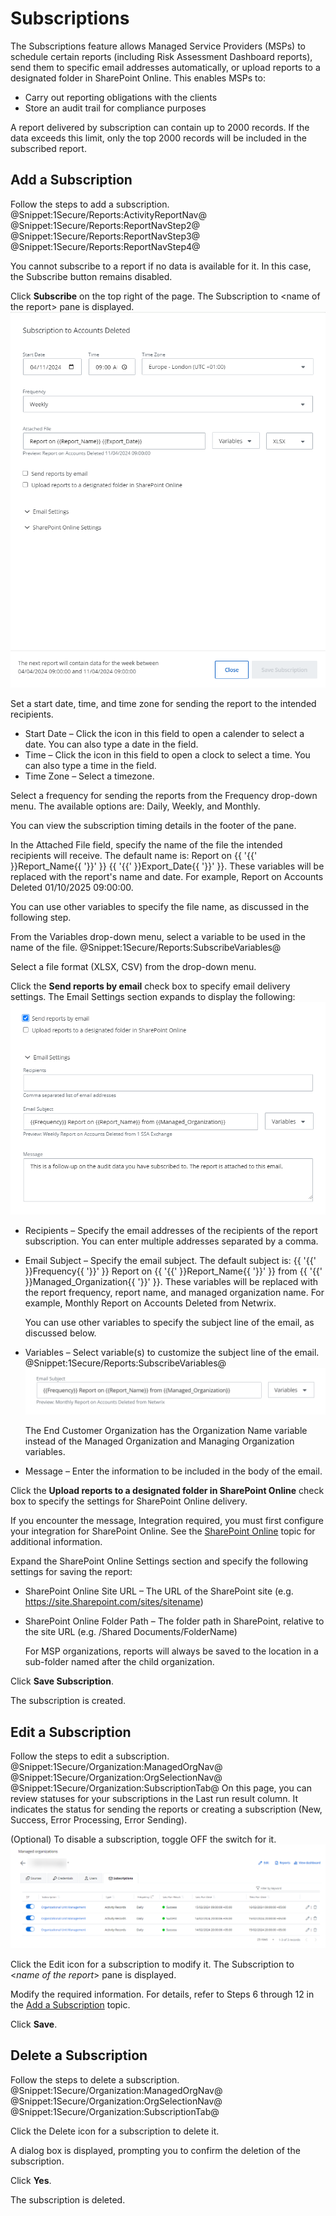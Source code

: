 # Subscriptions

The Subscriptions feature allows Managed Service Providers (MSPs) to schedule certain reports (including Risk Assessment Dashboard reports), send them to specific email addresses automatically, or upload reports to a designated folder in SharePoint Online. This enables MSPs to:

- Carry out reporting obligations with the clients
- Store an audit trail for compliance purposes

A report delivered by subscription can contain up to 2000 records. If the data exceeds this limit, only the top 2000 records will be included in the subscribed report.

## Add a Subscription

Follow the steps to add a subscription. @Snippet:1Secure/Reports:ActivityReportNav@ @Snippet:1Secure/Reports:ReportNavStep2@ @Snippet:1Secure/Reports:ReportNavStep3@ @Snippet:1Secure/Reports:ReportNavStep4@

You cannot subscribe to a report if no data is available for it. In this case, the Subscribe button remains disabled.

Click **Subscribe** on the top right of the page. The Subscription to &lt;name of the report&gt; pane is displayed.![](../../../Resources/Images/1Secure/Subscriptions.png "Subscription to Report pane")

Set a start date, time, and time zone for sending the report to the intended recipients.

- Start Date    – Click the icon in this field to open a calender to select a date. You can also type a date in the field.
- Time    – Click the icon in this field to open a clock to select a time. You can also type a time in the field.
- Time Zone    – Select a timezone.

Select a  frequency for sending the reports from the Frequency drop-down menu. The available options are: Daily, Weekly, and Monthly. 

 You can view the subscription timing details in the footer of the pane.

In the Attached File field, specify the name of the file the intended recipients will receive. The default name is: Report on {{ '{{' }}Report\_Name{{ '}}' }} {{ '{{' }}Export\_Date{{ '}}' }}. These variables will be replaced with the report's name and date. For example, Report on Accounts Deleted 01/10/2025 09:00:00.

You can use other variables to specify the file name, as discussed in the following step.

From the Variables drop-down menu, select a variable to be used in the name of the file. @Snippet:1Secure/Reports:SubscribeVariables@

 Select a file format (XLSX, CSV) from the drop-down menu.

Click the **Send reports by email** check box to specify email delivery settings. The Email Settings section expands to display the following:![](../../../Resources/Images/1Secure/SubscriptionsEmailSettings.png "Email Delivery Settings")

- Recipients – Specify  the email addresses of the recipients of the report subscription. You can enter multiple addresses separated by a comma.
- Email Subject – Specify the email subject. The default subject is: {{ '{{' }}Frequency{{ '}}' }} Report on {{ '{{' }}Report\_Name{{ '}}' }} from {{ '{{' }}Managed\_Organization{{ '}}' }}. These variables will be replaced with the report frequency, report name, and managed organization name. For example, Monthly Report on Accounts Deleted from Netwrix.

    You can use other variables to specify the subject line of the email, as discussed below.
- Variables – Select variable(s) to customize the subject line of the email. @Snippet:1Secure/Reports:SubscribeVariables@![](../../../Resources/Images/1Secure/Subscriptions_2.png "Email Subject")

    The End Customer Organization has the Organization Name variable instead of the Managed Organization and Managing Organization variables.
- Message – Enter the information to be included in the body of the email.

Click the **Upload reports to a designated folder in SharePoint Online** check box to specify the settings for SharePoint Online delivery. 

 If you encounter the message, Integration required, you must first configure your integration for SharePoint Online. See the [SharePoint Online](../../Integration/SharePointOnline.md)  topic for additional information. 

Expand the SharePoint Online Settings section and specify the following settings for saving the report:

- SharePoint Online Site URL – The URL of the SharePoint site (e.g. https://site.Sharepoint.com/sites/sitename)
- SharePoint Online Folder Path – The folder path in SharePoint, relative to the site URL (e.g. /Shared Documents/FolderName)

    For MSP organizations, reports will always be saved to the location in a sub-folder named after the child organization.

Click **Save Subscription**. 

The subscription is created. 

## Edit  a Subscription

Follow the steps to edit a subscription. @Snippet:1Secure/Organization:ManagedOrgNav@ @Snippet:1Secure/Organization:OrgSelectionNav@ @Snippet:1Secure/Organization:SubscriptionTab@ On this page, you can review statuses for your subscriptions in the Last run result column. It indicates the status for sending the reports or creating a subscription (New, Success, Error Processing, Error Sending). 

(Optional) To disable a subscription, toggle OFF the switch for it.![](../../../Resources/Images/1Secure/Subscriptions_3.png "Organization Subscriptions Page")

 Click the Edit icon for a subscription to modify it. The Subscription to &lt;*name of the report*&gt; pane is displayed.

Modify the required information. For details, refer to Steps 6 through 12 in the [Add a Subscription](/Admin/SearchAndReports/#Add)  topic.

Click **Save**.

## Delete a Subscription

Follow the steps to delete a subscription. @Snippet:1Secure/Organization:ManagedOrgNav@ @Snippet:1Secure/Organization:OrgSelectionNav@ @Snippet:1Secure/Organization:SubscriptionTab@

Click the Delete icon for a subscription to delete it.

A dialog box is displayed, prompting you to confirm the deletion of the subscription.

Click **Yes**.

The subscription is deleted.
